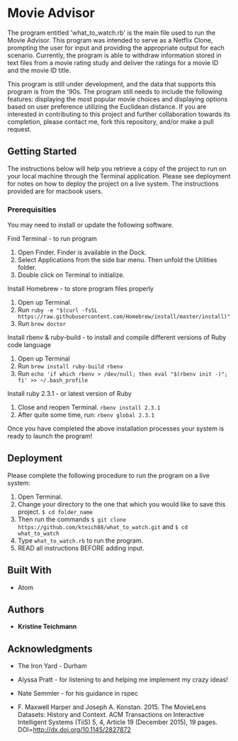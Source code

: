# Movie Advisor

The program entitled 'what_to_watch.rb' is the main file used to run the Movie Advisor.  This program was intended to serve as a Netflix Clone, prompting the user for input and providing the appropriate output for each scenario.  Currently, the program is able to withdraw information stored in text files from a movie rating study and deliver the ratings for a movie ID and the movie ID title.  

This program is still under development, and the data that supports this program is from the '90s. The program still needs to include the following features: displaying the most popular movie choices and displaying options based on user preference utilizing the Euclidean distance. If you are interested in contributing to this project and further collaboration towards its completion, please contact me, fork this repository, and/or make a pull request.

## Getting Started

The instructions below will help you retrieve a copy of the project to run on your local machine through the Terminal application. Please see deployment for notes on how to deploy the project on a live system.  The instructions provided are for macbook users.

### Prerequisities

You may need to install or update the following software.

Find Terminal - to run program
  1. Open Finder. Finder is available in the Dock.
  2. Select Applications from the side bar menu.  Then unfold the Utilities folder.
  3. Double click on Terminal to initialize.

Install Homebrew - to store program files properly
  1. Open up Terminal.
  2. Run `ruby -e "$(curl -fsSL https://raw.githubusercontent.com/Homebrew/install/master/install)"`
  3. Run `brew doctor`

Install rbenv & ruby-build - to install and compile different versions of Ruby code language
  1. Open up Terminal
  2. Run `brew install ruby-build rbenv`
  3. Run `echo 'if which rbenv > /dev/null; then eval "$(rbenv init -)"; fi' >> ~/.bash_profile`

Install ruby 2.3.1 - or latest version of Ruby
  1. Close and reopen Terminal. `rbenv install 2.3.1`
  2. After quite some time, run: `rbenv global 2.3.1`
  
Once you have completed the above installation processes your system is ready to launch the program!

## Deployment

Please complete the following procedure to run the program on a live system:
  1. Open Terminal.
  2. Change your directory to the one that which you would like to save this project. `$ cd folder_name`
  3. Then run the commands `$ git clone https://github.com/kteich88/what_to_watch.git` and `$ cd what_to_watch`
  4. Type `what_to_watch.rb` to run the program.
  5. READ all instructions BEFORE adding input.

## Built With

* Atom

## Authors

* **Kristine Teichmann**

## Acknowledgments

* The Iron Yard - Durham

* Alyssa Pratt - for listening to and helping me implement my crazy ideas!

* Nate Semmler - for his guidance in rspec

* F. Maxwell Harper and Joseph A. Konstan. 2015. The MovieLens Datasets: History and Context. ACM Transactions on Interactive Intelligent Systems (TiiS) 5, 4, Article 19 (December 2015), 19 pages. DOI=http://dx.doi.org/10.1145/2827872
